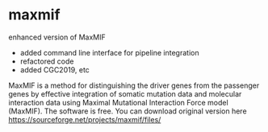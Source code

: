 # maxmif
enhanced version of MaxMIF

* added command line interface for pipeline integration
* refactored code
* added CGC2019, etc

MaxMIF is a method for distinguishing the driver genes from the passenger genes by effective integration of somatic mutation data and molecular interaction data using Maximal Mutational Interaction Force model (MaxMIF). The software is free. You can download original version here https://sourceforge.net/projects/maxmif/files/
